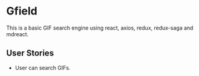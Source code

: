 # Gfield
This is a basic GIF search engine using react, axios, redux, redux-saga and mdreact.

## User Stories
- User can search GIFs. 
